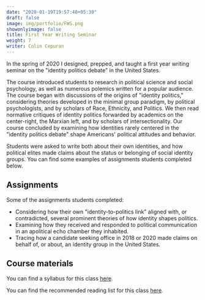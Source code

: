 ```yaml
---
date: "2020-01-19T19:57:40+05:30"
draft: false
image: img/portfolio/FWS.png
showonlyimage: false
title: First Year Writing Seminar
weight: 7
writer: Colin Cepuran
---
```


In the spring of 2020 I designed, prepped, and taught a first year writing seminar on the "identity politics debate" in the United States.
<!--more-->

The course introduced students to research in political science and social psychology, as well as numerous polemics written for a popular audience.  The course began with discussions of the origins of "identity politics," considering theories developed in the minimal group paradigm, by political psychologists, and by scholars of Race, Ethnicity, and Politics.  We then read normative critiques of identity politics forwarded by academics on the center-right, the Marxian left, and by scholars of intersectionality.  Our course concluded by examining how identities rarely centered in the "identity politics debate" shape Americans' political attitudes and behavior.

 Students were asked to write both about their own identities, and how political elites made claims about the status or belonging of social identity groups.  You can find some examples of assignments students completed below.

## Assignments

Some of the assignments students completed:

* Considering how their own "identity-to-politics link" aligned with, or contradicted, several prominent theories of how identity shapes politics.
* Examining how they received and responded to political communication in an apolitical echo chamber they inhabited.
* Tracing how a candidate seeking office in 2018 or 2020 made claims on behalf of, or about, an identity group in the United States.

## Course materials

You can find a syllabus for this class [here](https://www.dropbox.com/s/brfzw9qu7aevwed/FINAL%20SYLLABUS.pdf?dl=0).

You can find the recommended reading list for this class [here](https://www.dropbox.com/s/q741ryh311rs03q/FINAL%20Recommended%20Reading%20List.pdf?dl=0).